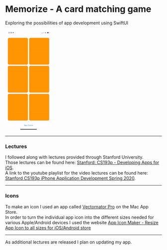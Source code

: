 # Memorize - A card matching game
Exploring the possibilities of app development using SwiftUI

![AppDemo](MemorizeAppDemoLecture06-150px.gif)

---

### Lectures

I followed along with lectures provided through Stanford University. <br>
Those lectures can be found here: [Stanford: CS193p - Developing Apps for iOS](https://cs193p.sites.stanford.edu). <br>
A link to the youtube playlist for the video lectures can be found here: [Stanford CS193p iPhone Application Development Spring 2020](https://www.youtube.com/playlist?list=PLpGHT1n4-mAtTj9oywMWoBx0dCGd51_yG).

---
### Icons
To make an icon I used an app called [Vectornator Pro](https://apps.apple.com/us/app/vectornator-pro-vector-art/id1470168007?mt=12) on the Mac App Store. <br>
In order to turn the individual app icon into the different sizes needed for various Apple/Android devices I used the website [App Icon Maker - Resize App Icon to all sizes for iOS/Android store](https://appiconmaker.co/)

---

As additional lectures are released I plan on updating my app.

